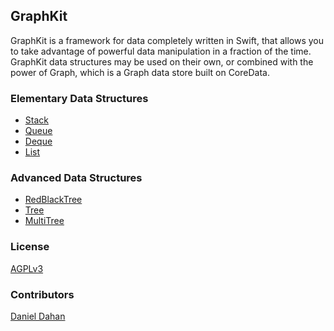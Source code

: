 ## GraphKit

GraphKit is a framework for data completely written in Swift, that allows you to take advantage of powerful data manipulation in a fraction of the time. GraphKit data structures may be used on their own, or combined with the power of Graph, which is a Graph data store built on CoreData.


### Elementary Data Structures
* [Stack](https://github.com/GraphKit/GraphKit/wiki/Stack)
* [Queue](https://github.com/GraphKit/GraphKit/wiki/Queue)
* [Deque](https://github.com/GraphKit/GraphKit/wiki/Deque)
* [List](https://github.com/GraphKit/GraphKit/wiki/List)

### Advanced Data Structures
* [RedBlackTree](https://github.com/GraphKit/GraphKit/wiki/RedBlackTree)
* [Tree](https://github.com/GraphKit/GraphKit/wiki/Tree)
* [MultiTree](https://github.com/GraphKit/GraphKit/wiki/MultiTree)

### License 
[AGPLv3](http://choosealicense.com/licenses/agpl-3.0/) 

### Contributors 
[Daniel Dahan](https://github.com/danieldahan)  

